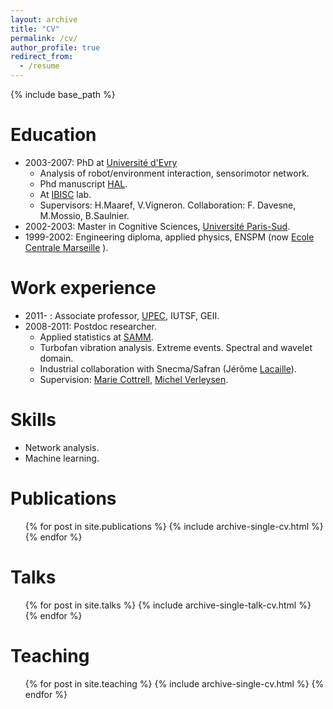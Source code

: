 ```yaml
---
layout: archive
title: "CV"
permalink: /cv/
author_profile: true
redirect_from:
  - /resume
---
```


{% include base_path %}

Education
======

* 2003-2007: PhD at [Université d'Evry](https://www.univ-evry.fr/accueil.html)
   * Analysis of robot/environment interaction, sensorimotor network.
   * Phd manuscript [HAL](https://hal.archives-ouvertes.fr/tel-00259445v1).
   * At [IBISC](https://www.ibisc.univ-evry.fr/) lab.
   * Supervisors: H.Maaref, V.Vigneron. Collaboration: F. Davesne, M.Mossio, B.Saulnier.
* 2002-2003: Master in Cognitive Sciences, [Université Paris-Sud](http://u-psud.fr).
* 1999-2002: Engineering diploma, applied physics, ENSPM (now [Ecole Centrale Marseille](http://www.centrale-marseille.fr/‎) ).


Work experience
======

* 2011- : Associate professor, [UPEC](http://www.u-pec.fr), IUTSF, GEII.
* 2008-2011: Postdoc researcher. 
  * Applied statistics at [SAMM](http://samm.univ-paris1.fr).
  * Turbofan vibration analysis. Extreme events. Spectral and wavelet domain.
  * Industrial collaboration with Snecma/Safran (Jérôme [Lacaille](https://www.researchgate.net/profile/Jerome-Lacaille)).
  * Supervision: [Marie Cottrell](https://samm.univ-paris1.fr/-Marie-Cottrell-), [Michel Verleysen](https://perso.uclouvain.be/michel.verleysen/).
  
Skills
======

* Network analysis.
* Machine learning.


Publications
======
  <ul>{% for post in site.publications %}
    {% include archive-single-cv.html %}
  {% endfor %}</ul>
  
Talks
======
  <ul>{% for post in site.talks %}
    {% include archive-single-talk-cv.html %}
  {% endfor %}</ul>
  
Teaching
======
  <ul>{% for post in site.teaching %}
    {% include archive-single-cv.html %}
  {% endfor %}</ul>
  
